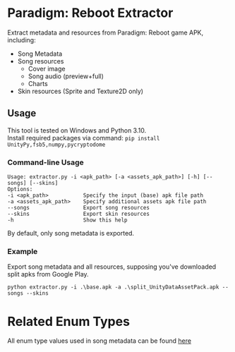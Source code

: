 # Paradigm: Reboot Extractor
Extract metadata and resources from Paradigm: Reboot game APK, including:
- Song Metadata
- Song resources
  - Cover image
  - Song audio (preview+full)
  - Charts
- Skin resources (Sprite and Texture2D only)
## Usage
This tool is tested on Windows and Python 3.10.   
Install required packages via command: `pip install UnityPy,fsb5,numpy,pycryptodome`
### Command-line Usage
```
Usage: extractor.py -i <apk_path> [-a <assets_apk_path>] [-h] [--songs] [--skins]
Options:
-i <apk_path>           Specify the input (base) apk file path
-a <assets_apk_path>    Specify additional assets apk file path
--songs                 Export song resources
--skins                 Export skin resources
-h                      Show this help
```
By default, only song metadata is exported.
### Example
Export song metadata and all resources, supposing you've downloaded split apks from Google Play.
```
python extractor.py -i .\base.apk -a .\split_UnityDataAssetPack.apk --songs --skins
```
# Related Enum Types
All enum type values used in song metadata can be found [here](./EnumTypes.md)

